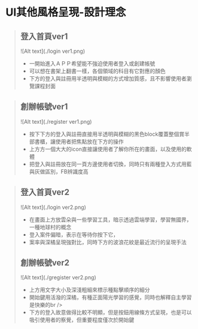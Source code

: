 
# UI其他風格呈現-設計理念

>## 登入首頁ver1<br />
>  ![Alt text](./login ver1.png)<br />
>
>  * 一開始進入ＡＰＰ希望能不強迫使用者登入或創建帳號<br />
>  * 可以想在書架上翻書一樣，各個領域的科目有它對應的顏色<br />
>  * 下方的登入與註冊用半透明與模糊的方式增加質感，且不影響使用者瀏覽課程封面<br />


>## 創辦帳號ver1<br />
>  ![Alt text](./register ver1.png)<br />
>
>  * 按下下方的登入與註冊直接用半透明與模糊的黑色block覆蓋整個賞半部書櫃，讓使用者把焦點放在下方的操作<br />
>  * 上方方一個大大的icon直接讓使用者了解你所在的畫面，以及使用的軟體<br />
>  * 把登入與註冊放在同一頁方邊使用者切換，同時只有兩種登入方式用藍與灰做區別，FB辨識度高<br />


>##  登入首頁ver2<br />
>  ![Alt text](./login ver2.png)<br />
>
>  * 在畫面上方放雲朵與一些學習工具，暗示透過雲端學習，學習無國界，一種地球村的概念<br />
>  * 登入案件偏暗，表示在等待你按下它，<br />
>  * 案率與深橘呈現強對比，同時下方的波浪花紋是最近流行的呈現手法<br />
>##  創辦帳號ver2<br />
>  ![Alt text](./gregister ver2.png)<br />
>
>  * 上方用文字大小及深淺粗細來標示種點擊順序的細分<br />
>  * 開始鍵用活潑的深橘，有種正面陽光學習的感覺，同時也解釋自主學習是快樂的br />
>  * 下方的登入故意做得比較不明顯，但是按鈕用線條方式呈現，也是可以吸引使用者的察覺，但重要程度僅次於開始鍵<br />





